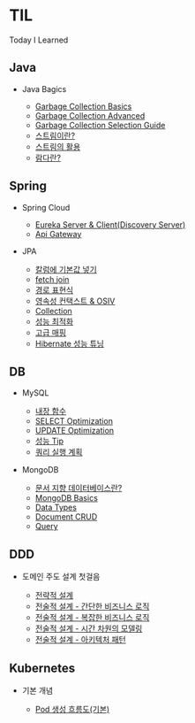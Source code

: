 # TIL
Today I Learned

## Java

* Java Bagics
  
  * [Garbage Collection Basics](./Java/가비지컬렉션_기초.md)
  * [Garbage Collection Advanced](./Java/가비지컬렉션_고급.md)
  * [Garbage Collection Selection Guide](./Java/가비지컬렉션_선택.md)
  * [스트림이란?](./Java/what_stream.md)
  * [스트림의 활용](./Java/스트림활용.md)
  * [람다란?](./Java/lamda.md)


## Spring

* Spring Cloud

  * [Eureka Server & Client(Discovery Server)](./Spring/eureka_server.md)
  * [Api Gateway](./Spring/api_gateway.md)

* JPA

  * [칼럼에 기본값 넣기](./Spring/컬럼_기본값.md)
  * [fetch join](./Spring/fetch_join.md)
  * [경로 표현식](./Spring/경로표현식.md)
  * [영속성 컨택스트 & OSIV](./Spring/영속성컨택스트.md)
  * [Collection](./Spring/Collection.md)
  * [성능 최적화](./Spring/Optimization.md)
  * [고급 매핑](./Spring/고급_매핑.md)
  * [Hibernate 성능 튜닝](./Spring/JPA/hibernate.md)

## DB

* MySQL
  
  * [내장 함수](./MySQL/내장함수.md)
  * [SELECT Optimization](./MySQL/SELECT_최적화.md)
  * [UPDATE Optimization](./MySQL/UPDATE_최적화.md)
  * [성능 Tip](./MySQL/성능_TIP.md)
  * [쿼리 실행 계획](./MySQL/쿼리실행계획_분석법.md)

* MongoDB

  * [문서 지향 데이터베이스란?](./MongoDB/Document_DB.md)
  * [MongoDB Basics](./MongoDB/mongoDB_basics.md)
  * [Data Types](./MongoDB/data_type.md)
  * [Document CRUD](./MongoDB/document_crud.md)
  * [Query](./MongoDB/query.md)

## DDD

* 도메인 주도 설계 첫걸음

   * [전략적 설계](./DDD/도메인주도설계첫걸음/전략적설계.md)
   * [전술적 설계 - 간단한 비즈니스 로직](./DDD/도메인주도설계첫걸음/simple_business_logic.md)
   * [전술적 설계 - 복잡한 비즈니스 로직](./DDD/도메인주도설계첫걸음/complex_business_logic.md)
   * [전술적 설계 - 시간 차원의 모델링](./DDD/도메인주도설계첫걸음/time_dimension.md)
   * [전술적 설계 - 아키텍처 패턴](./DDD/도메인주도설계첫걸음/architecture.md)

## Kubernetes

  * 기본 개념

      * [Pod 생성 흐름도(기본)](./fast/pod_create_flow.png)